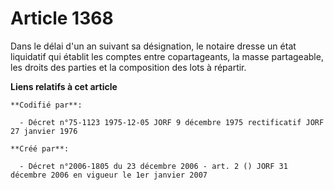 # Article 1368

Dans le délai d'un an suivant sa désignation, le notaire dresse un état liquidatif qui établit les comptes entre
copartageants, la masse partageable, les droits des parties et la composition des lots à répartir.

**Liens relatifs à cet article**

	**Codifié par**:

	  - Décret n°75-1123 1975-12-05 JORF 9 décembre 1975 rectificatif JORF 27 janvier 1976

	**Créé par**:

	  - Décret n°2006-1805 du 23 décembre 2006 - art. 2 () JORF 31 décembre 2006 en vigueur le 1er janvier 2007
